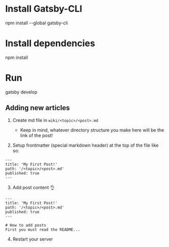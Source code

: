 
# Install Gatsby-CLI
npm install --global gatsby-cli

# Install dependencies
npm install 

# Run 
gatsby develop



## Adding new articles

1. Create md file in `wiki/<topic>/<post>.md`
    - Keep in mind, whatever directory structure you make here will be the link of the post!

2. Setup frontmatter (special markdown header) at the top of the file like so:

```
---
title: 'My First Post!'
path: '/<topic>/<post>.md'
published: true
---

```

3. Add post content 👌

```
---
title: 'My First Post!'
path: '/<topic>/<post>.md'
published: true
---

# How to add posts
First you must read the README...
```

4. Restart your server
